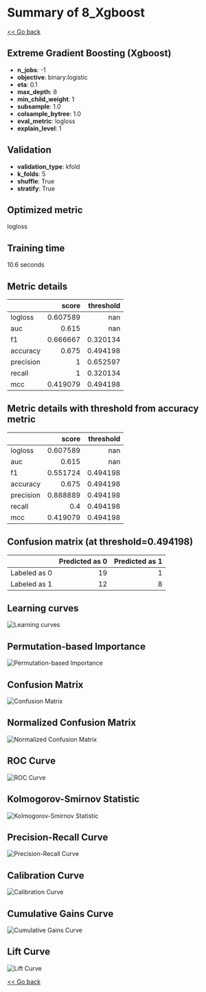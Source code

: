 # Summary of 8_Xgboost

[<< Go back](../README.md)


## Extreme Gradient Boosting (Xgboost)
- **n_jobs**: -1
- **objective**: binary:logistic
- **eta**: 0.1
- **max_depth**: 8
- **min_child_weight**: 1
- **subsample**: 1.0
- **colsample_bytree**: 1.0
- **eval_metric**: logloss
- **explain_level**: 1

## Validation
 - **validation_type**: kfold
 - **k_folds**: 5
 - **shuffle**: True
 - **stratify**: True

## Optimized metric
logloss

## Training time

10.6 seconds

## Metric details
|           |    score |   threshold |
|:----------|---------:|------------:|
| logloss   | 0.607589 |  nan        |
| auc       | 0.615    |  nan        |
| f1        | 0.666667 |    0.320134 |
| accuracy  | 0.675    |    0.494198 |
| precision | 1        |    0.652597 |
| recall    | 1        |    0.320134 |
| mcc       | 0.419079 |    0.494198 |


## Metric details with threshold from accuracy metric
|           |    score |   threshold |
|:----------|---------:|------------:|
| logloss   | 0.607589 |  nan        |
| auc       | 0.615    |  nan        |
| f1        | 0.551724 |    0.494198 |
| accuracy  | 0.675    |    0.494198 |
| precision | 0.888889 |    0.494198 |
| recall    | 0.4      |    0.494198 |
| mcc       | 0.419079 |    0.494198 |


## Confusion matrix (at threshold=0.494198)
|              |   Predicted as 0 |   Predicted as 1 |
|:-------------|-----------------:|-----------------:|
| Labeled as 0 |               19 |                1 |
| Labeled as 1 |               12 |                8 |

## Learning curves
![Learning curves](learning_curves.png)

## Permutation-based Importance
![Permutation-based Importance](permutation_importance.png)
## Confusion Matrix

![Confusion Matrix](confusion_matrix.png)


## Normalized Confusion Matrix

![Normalized Confusion Matrix](confusion_matrix_normalized.png)


## ROC Curve

![ROC Curve](roc_curve.png)


## Kolmogorov-Smirnov Statistic

![Kolmogorov-Smirnov Statistic](ks_statistic.png)


## Precision-Recall Curve

![Precision-Recall Curve](precision_recall_curve.png)


## Calibration Curve

![Calibration Curve](calibration_curve_curve.png)


## Cumulative Gains Curve

![Cumulative Gains Curve](cumulative_gains_curve.png)


## Lift Curve

![Lift Curve](lift_curve.png)



[<< Go back](../README.md)
